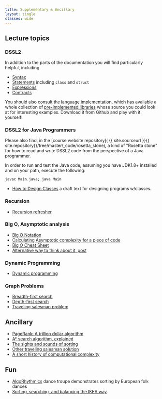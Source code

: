 ```yaml
---
title: Supplementary & Ancillary
layout: single
classes: wide
---
```


## Lecture topics

### DSSL2

In addition to the parts of the documentation you will find
particularly helpful, including

- [Syntax](https://docs.racket-lang.org/dssl2/Lexical_syntax.html)
- [Statements](https://docs.racket-lang.org/dssl2/stm-forms.html) including `class` and `struct`
- [Expressions](https://docs.racket-lang.org/dssl2/exp-forms.html)
- [Contracts](https://docs.racket-lang.org/dssl2/Contracts.html)

You should also consult the [language
implementation](https://github.com/tov/dssl2/), which has available a
whole collection of [pre-implemented
libraries](https://github.com/tov/dssl2/tree/main/lib) whose source
you could look at for interesting examples. Download it from Github
and play with it yourself!

### DSSL2 for Java Programmers

Please also find, in the [course website repository]( {{
site.sourceurl }}{{ site.repository}}/tree/master/_code/rosetta_stone), a kind
of "Rosetta stone" for how to read and write DSSL2 code from the
perspective of a Java programmer.

In order to run and test the Java code, assuming you have JDK1.8+
installed and on your path, execute the following:

```bash
javac Main.java; java Main
```

- [How to Design Classes](https://felleisen.org/matthias/HtDC/htdc.pdf) a draft text for designing programs w/classes.


### Recursion

- [Recursion refresher](https://www.youtube.com/watch?v=ngCos392W4w)

### Big O, Asymptotic analysis


- [Big O Notation](https://www.youtube.com/watch?v=Q_1M2JaijjQ)
- [Calculating Asymptotic complexity for a piece of code](https://www.youtube.com/watch?v=AL7yO-I5kFU)
- [Big O Cheat Sheet](https://www.bigocheatsheet.com/)
- [Alternative way to think about it, post](https://old.reddit.com/r/programming/comments/p9wt7o/video_big_o_notation_is_simpler_than_you_might/ha3s58p/)

### Dynamic Programming

- [Dynamic programming](https://www.youtube.com/watch?v=aPQY__2H3tE)

### Graph Problems

- [Breadth-first search](https://www.youtube.com/watch?v=xlVX7dXLS64)
- [Depth-first search](https://www.youtube.com/watch?v=PMMc4VsIacU)
- [Traveling salesman problem](https://www.youtube.com/watch?v=GiDsjIBOVoA)

## Ancillary

- [PageRank: A trillion dollar algorithm](https://www.youtube.com/watch?v=JGQe4kiPnrU)
- [A* search algorithm, explained](https://www.youtube.com/watch?v=A60q6dcoCjw)
- [The sights and sounds of sorting](https://www.youtube.com/watch?v=xoR-1KwQh2k)
- [Other traveling salesman solution](https://xkcd.com/399/)
- [A short history of computational complexity](https://web.archive.org/web/20200913201653id_/http://people.cs.uchicago.edu/~fortnow/papers/history.pdf)

## Fun

- [AlgoRhythmics](https://www.youtube.com/@AlgoRythmics/videos) dance troupe demonstrates sorting by European folk dances
- [Sorting, searching, and balancing the IKEA way](https://idea-instructions.com/)


